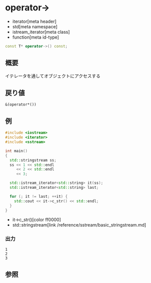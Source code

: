 # operator->
* iterator[meta header]
* std[meta namespace]
* istream_iterator[meta class]
* function[meta id-type]

```cpp
const T* operator->() const;
```

## 概要
イテレータを通してオブジェクトにアクセスする


## 戻り値
`&(operator*())`


## 例
```cpp example
#include <iostream>
#include <iterator>
#include <sstream>

int main()
{
  std::stringstream ss;
  ss << 1 << std::endl
     << 2 << std::endl
     << 3;

  std::istream_iterator<std::string> it(ss);
  std::istream_iterator<std::string> last;

  for (; it != last; ++it) {
    std::cout << it->c_str() << std::endl;
  }
}
```
* it->c_str()[color ff0000]
* std::stringstream[link /reference/sstream/basic_stringstream.md]

### 出力
```
1
2
3
```

## 参照


